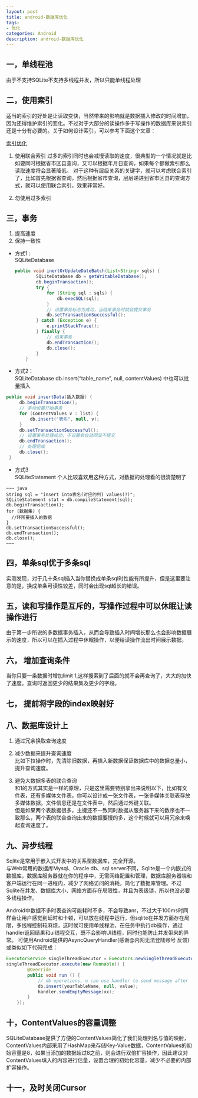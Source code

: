 ```yaml
---
layout: post
title: android-数据库优化
tags:
- 优化
categories: Android
description: android-数据库优化
---
```


## 一，单线程池  

由于不支持SQLite不支持多线程并发，所以只能单线程处理

## 二，使用索引

适当的索引的好处是让读取变快，当然带来的影响就是数据插入修改的时间增加，因为还得维护索引的变化。不过对于大部分的读操作多于写操作的数据库来说索引还是十分有必要的。关于如何设计索引，可以参考下面这个文章：

[索引优化](http://www.cnblogs.com/anding/p/3254674.html)

1. 使用联合索引 
过多的索引同时也会减慢读取的速度，很典型的一个情况就是比如要同时根据省市区县查询，又可以根据年月日查询，如果每个都做索引那么读取速度将会显著降低。 
对于这种有层级关系的关键字，就可以考虑联合索引了，比如首先根据省查询，然后根据省市查询，层层递进到省市区县的查询方式，就可以使用联合索引，效果非常好。

2. 勿使用过多索引

## 三，事务

1. 提高速度
2. 保持一致性 
  - 方式1 :    
    SQLiteDatabase
  
	~~~ java
	public void inertOrUpdateDateBatch(List<String> sqls) {
	        SQLiteDatabase db = getWritableDatabase();
	        db.beginTransaction();
	        try {
	            for (String sql : sqls) {
	                db.execSQL(sql);
	            }
	            // 设置事务标志为成功，当结束事务时就会提交事务
	            db.setTransactionSuccessful();
	        } catch (Exception e) {
	            e.printStackTrace();
	        } finally {
	            // 结束事务
	            db.endTransaction();
	            db.close();
	        }
	    }
	~~~
	
   - 方式2：    
   SQLiteDatabase db.insert(“table_name”, null, contentValues) 中也可以批量插入
   
   ~~~ java
   public void insertData(插入数据) {
        db.beginTransaction();
        // 手动设置开始事务
        for (ContentValues v : list) {
            db.insert("表名", null, v);
        }
        db.setTransactionSuccessful();
        // 设置事务处理成功，不设置会自动回滚不提交 
        db.endTransaction();
        // 处理完成 
        db.close();
    }
   ~~~
   
   - 方式3   
	SQLiteStatement 个人比较喜欢用这种方式，对数据的处理看的很清楚明了
	
	~~~ java
	String sql = "insert into表名(对应的列) values(?)"; 
    SQLiteStatement stat = db.compileStatement(sql); 
    db.beginTransaction(); 
    for (数据集) { 
      //环所要插入的数据 
    } 
    db.setTransactionSuccessful(); 
    db.endTransaction(); 
    db.close();
	~~~
	
## 四，单条sql优于多条sql
   
实测发现，对于几十条sql插入当你替换成单条sql时性能有所提升，但是这里要注意的是，换成单条可读性较差，同时会出现sql超长的错误。

## 五，读和写操作是互斥的，写操作过程中可以休眠让读操作进行

由于第一步所说的多数据事务插入，从而会导致插入时间增长那么也会影响数据展示的速度，所以可以在插入过程中休眠操作，以便给读操作流出时间展示数据。

## 六， 增加查询条件

当你只要一条数据时增加limit 1,这样搜索到了后面的就不会再查询了，大大的加快了速度。查询时返回更少的结果集及更少的字段。

## 七， 提前将字段的index映射好

## 八、数据库设计上

1. 通过冗余换取查询速度

2. 减少数据来提升查询速度    
比如下拉操作时，先清除旧数据，再插入新数据保证数据库中的数据总量小，提升查询速度。

3. 避免大数据多表的联合查询    
和1的方式其实是一样的原理，只是这里需要特别拿出来说明以下，比如有文件表，还有多媒体文件表，你可以设计成一张文件表，一张多媒体关联表存放多媒体数据，文件信息还是在文件表中，然后通过外键关联。    
但是如果两个表数据很多，主键还不一致同时数据从服务器下来的数序也不一致那么，两个表的联合查询出来的数据要慢的多，这个时候就可以用冗余来唤起查询速度了。

## 九、异步线程

Sqlite是常用于嵌入式开发中的关系型数据库，完全开源。  
与Web常用的数据库Mysql、Oracle db、sql server不同，Sqlite是一个内嵌式的数据库，数据库服务器就在你的程序中，无需网络配置和管理，数据库服务器端和客户端运行在同一进程内，减少了网络访问的消耗，简化了数据库管理。不过Sqlite在并发、数据库大小、网络方面存在局限性，并且为表级锁，所以也没必要多线程操作。    

Android中数据不多时表查询可能耗时不多，不会导致anr，不过大于100ms时同样会让用户感觉到延时和卡顿，可以放在线程中运行，但sqlite在并发方面存在局限，多线程控制较麻烦，这时候可使用单线程池，在任务中执行db操作，通过handler返回结果和ui线程交互，既不会影响UI线程，同时也能防止并发带来的异常。 
可使用Android提供的AsyncQueryHandler(感谢@内网无法登陆账号 反馈)或类似如下代码完成：

~~~ java
ExecutorService singleThreadExecutor = Executors.newSingleThreadExecutor();
singleThreadExecutor.execute(new Runnable() {
        @Override
        public void run () {
            // db operetions, u can use handler to send message after
            db.insert(yourTableName, null, value);
            handler.sendEmptyMessage(xx);
        }
    });
~~~

## 十，ContentValues的容量调整

SQLiteDatabase提供了方便的ContentValues简化了我们处理列名与值的映射，ContentValues内部采用了HashMap来存储Key-Value数据，ContentValues的初始容量是8，如果当添加的数据超过8之前，则会进行双倍扩容操作，因此建议对ContentValues填入的内容进行估量，设置合理的初始化容量，减少不必要的内部扩容操作。

## 十一，及时关闭Cursor